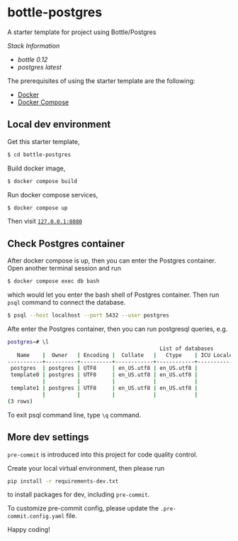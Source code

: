 # bottle-postgres
A starter template for project using Bottle/Postgres

*Stack Information*

* *bottle 0.12*
* *postgres latest*


The prerequisites of using the starter template are the following:

* [Docker](https://docs.docker.com/engine/install/)
* [Docker Compose](https://docs.docker.com/compose/install/)


## Local dev environment

Get this starter template,
```bash
$ cd bottle-postgres
```

Build docker image,
```bash
$ docker compose build
```

Run docker compose services,
```bash
$ docker compose up
```

Then visit [`127.0.0.1:8080`](http://127.0.0.1:8080)

## Check Postgres container

After docker compose is up, then you can enter the Postgres container. Open another terminal session and run

```bash
$ docker compose exec db bash
```

which would let you enter the bash shell of Postgres container. Then run `psql` command to connect the database.

```bash
$ psql --host localhost --port 5432 --user postgres
```

Afte enter the Postgres container, then you can run postgresql queries, e.g.

```bash
postgres=# \l
                                                List of databases
   Name    |  Owner   | Encoding |  Collate   |   Ctype    | ICU Locale | Locale Provider |   Access privileges   
-----------+----------+----------+------------+------------+------------+-----------------+-----------------------
 postgres  | postgres | UTF8     | en_US.utf8 | en_US.utf8 |            | libc            | 
 template0 | postgres | UTF8     | en_US.utf8 | en_US.utf8 |            | libc            | =c/postgres          +
           |          |          |            |            |            |                 | postgres=CTc/postgres
 template1 | postgres | UTF8     | en_US.utf8 | en_US.utf8 |            | libc            | =c/postgres          +
           |          |          |            |            |            |                 | postgres=CTc/postgres
(3 rows)
```

To exit psql command line, type `\q` command.

## More dev settings

`pre-commit` is introduced into this project for code quality control.

Create your local virtual environment, then please run 
```bash
pip install -r requirements-dev.txt
``` 
to install packages for dev, including `pre-commit`.

To customize pre-commit config, please update the `.pre-commit.config.yaml` file.


Happy coding!
